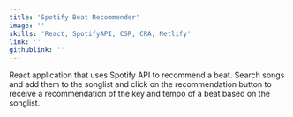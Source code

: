 ```yaml
---
title: 'Spotify Beat Recommender'
image: ''
skills: 'React, SpotifyAPI, CSR, CRA, Netlify'
link: ''
githublink: ''
---
```


React application that uses Spotify API to recommend a beat. Search songs and add them to the songlist and click on the recommendation button to receive a recommendation of the key and tempo of a beat based on the songlist.